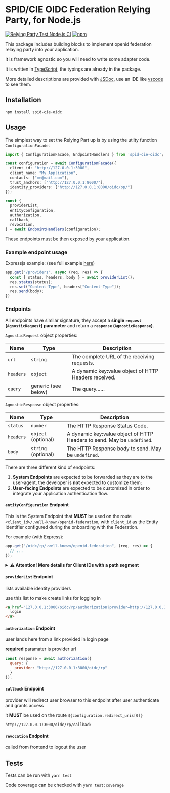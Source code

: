 # SPID/CIE OIDC Federation Relying Party, for Node.js

[![Relying Party Test Node.js CI](https://github.com/italia/spid-cie-oidc-nodejs/actions/workflows/relying-party-test-node.js.yml/badge.svg)](https://github.com/italia/spid-cie-oidc-nodejs/actions/workflows/relying-party-test-node.js.yml) [![npm](https://img.shields.io/npm/v/spid-cie-oidc.svg)](https://www.npmjs.com/package/spid-cie-oidc)

This package includes building blocks to implement openid federation relaying party into your application.

It is framework agnostic so you will need to write some adapter code.

It is written in [TypeScript](https://www.typescriptlang.org/), the typings are already in the package.

More detailed descriptions are provided with [JSDoc](https://jsdoc.app/about-getting-started.html), use an IDE like [vscode](https://code.visualstudio.com/docs/editor/intellisense) to see them.

## Installation

`npm install spid-cie-oidc`

## Usage

The simplest way to set the Relying Part up is by using the utilty function `ConfigurationFacade`:

```typescript
import { ConfigurationFacade, EndpointHandlers } from 'spid-cie-oidc';

const configuration = await ConfigurationFacade({
  client_id: "http://127.0.0.1:3000",
  client_name: "My Application",
  contacts: ["me@mail.com"],
  trust_anchors: ["http://127.0.0.1:8000/"],
  identity_providers: ["http://127.0.0.1:8000/oidc/op/"]
});

const {
  providerList,
  entityConfiguration,
  authorization,
  callback,
  revocation,
} = await EndpointHandlers(configuration);
```

These endpoints must be then exposed by your application.

### Example endpoint usage

Expressjs example: (see full example [here](../examples/express-react-relying-party/backend/src/index.ts))

```typescript
app.get("/providers", async (req, res) => {
  const { status, headers, body } = await providerList();
  res.status(status);
  res.set("Content-Type", headers["Content-Type"]);
  res.send(body);
})
```

### Endpoints

All endpoints have similar signature, they accept a **single `request` (`AgnosticRequest`) parameter** and return a **`response` (`AgnosticResponse`)**.

`AgnosticRequest` object properties:

| Name | Type | Description |
| --- | --- | --- |
| `url` | `string` | The complete URL of the receiving requests. |
| `headers` | `object` | A dynamic key:value object of HTTP Headers received. |
| `query` | generic (see below) | The query…… |

`AgnosticResponse` object properties:

| Name | Type | Description |
| --- | --- | --- |
| `status` | `number` | The HTTP Response Status Code. |
| `headers` | `object` (optional) | A dynamic key:value object of HTTP Headers to send. May be `undefined`. |
| `body` | `string` (optional) | The HTTP Response body to send. May be `undefined`. |

There are three different kind of endpoints:

1. **System Endpoints** are expected to be forwarded as they are to the user-agent, the developer is **not** expected to customize them;
2. **User-facing Endpoints** are expected to be customized in order to integrate your application authentication flow.

#### `entityConfiguration` Endpoint

This is the System Endpoint that **MUST** be used on the route `<client_id>/.well-known/openid-federation`, with `client_id` as the Entity Identifier configured during the onboarding with the Federation.

For example (with Express):

```typescript
app.get("/oidc/rp/.well-known/openid-federation", (req, res) => {
  // ...
});
```

<details>
<summary>
<strong>⚠️ Attention! More details for Client IDs with a path segment</strong>
</summary>

> It may be that your Client ID / Entity Identifier contains a path:
>
>     https://example.com/my/application
>                        ╰─┬───────────╯
>                         Path
>
> In this case you _SHOULD_ serve your Entity Configuration endpoint as follows:
>
>     https://example.com/.well-known/openid-federation/my/application
>                        ╰─┬──────────────────────────╯╰─┬───────────╯
>                         Endpoint Path                 Path
>
> But in order to support multi-tenancy the [OpenID Connect specification](https://openid.net/specs/openid-connect-federation-1_0.html#federation_configuration) allows for an alternative structure, disregarding [RFC 8615 (Well-Known URIs)](https://www.rfc-editor.org/rfc/rfc8615):
>
>     https://example.com/my/application/.well-known/openid-federation
>                        ╰─┬───────────╯╰─┬──────────────────────────╯
>                         Path           Endpoint Path                
>
> Since this secondary form is not mandatory and callers are only _RECOMMENDED_ to support it, if you can install the endpoint as a root `/.well-known` path that should be your first option.
</details>

#### `providerList` Endpoint

lists available identity providers

use this list to make create links for logging in

```html
<a href="127.0.0.1:3000/oidc/rp/authorization?provider=http://127.0.0.1:8000/oidc/op/">
  login
</a>
```

#### `authorization` Endpoint

user lands here from a link provided in login page

**required** paramater is provider url

```js
const response = await authorization({
  query: {
    provider: "http://127.0.0.1:8000/oidc/rp"
  }
});
```

#### `callback` Endpoint

provider will redirect user browser to this endpoint after user authenticate and grants access

it **MUST** be used on the route `${configuration.redirect_uris[0]}`

```url
http://127.0.0.1:3000/oidc/rp/callback
```

#### `revocation` Endpoint

called from frontend to logout the user


## Tests

Tests can be run with `yarn test`

Code coverage can be checked with `yarn test:coverage`